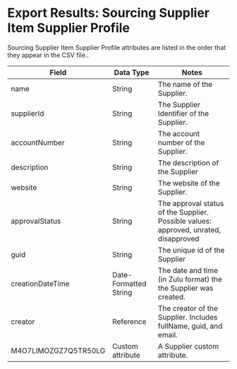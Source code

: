 # Export Results: Sourcing Supplier Item Supplier Profile
Sourcing Supplier Item Supplier Profile attributes are listed in the order that they appear in the CSV file..


| Field<br> | Data Type<br> | Notes<br> |
|  --- |  --- |  --- | 
| name<br> | String<br> | The name of the Supplier.<br> |
| supplierId<br> | String<br> | The Supplier Identifier of the Supplier.<br> |
| accountNumber<br> | String<br> | The account number of the Supplier.<br> |
| description<br> | String<br> | The description of the Supplier<br> |
| website<br> | String<br> | The website of the Supplier.<br> |
| approvalStatus<br> | String<br> | The approval status of the Supplier. Possible values: approved, unrated, disapproved<br> |
| guid<br> | String<br> | The unique id of the Supplier<br> |
| creationDateTime<br> | Date-Formatted String<br> | The date and time \(in Zulu format\) the the Supplier was created.<br> |
| creator<br> | Reference<br> | The creator of the Supplier. Includes fullName, guid, and email.<br> |
| M4O7LIMOZGZ7Q5TR50LG<br> | Custom attribute<br> | A Supplier custom attribute.<br> |


